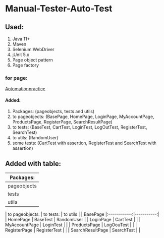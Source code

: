 # Manual-Tester-Auto-Test
## Used:	
1. Java 11+
2. Maven
3. Selenium WebDriver
4. jUnit 5.x
5. Page object pattern
6. Page factory

### for page:
[Aotomationpractice](http://automationpractice.com )

#### Added:
1. Packages: (pageobjects, tests and utils)
2. to pageobjects: (BasePage, HomePage, LoginPage, MyAccountPage, ProductsPage, RegisterPage, SearchResultPage)
3. to tests: (BaseTest, CartTest, LoginTest, LogOutTest, RegisterTest, SearchTest)
4. to utils: (RandomUser) 
5. some tests: (CartTest with assertion, RegisterTest and SearchTest with assertion)

## Added with table:

|  Packages:  | 
|  ---------  |
| pageobjects |
|    tests    |
|    utils    |

| to pageobjects:  | to tests:    | to utils   |
| BasePage         |:------------:|-----------:|
| HomePage         | BaseTest     | RandomUser |
| LoginPage        | CartTest     |            |
| MyAccountPage    | LoginTest    |            |
| ProductsPage     | LogOouTest   |            |
| RegisterPage     | RegisterTest |            |
| SearchResultPage | SearchTest   |            |
